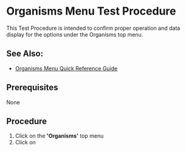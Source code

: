 # Organisms Menu Test Procedure

This Test Procedure is intended to confirm proper operation and data display for the options under the Organisms top menu.  

## See Also:
* [Organisms Menu Quick Reference Guide](../quick_references/organisms_menu.html)

## Prerequisites
None

## Procedure
1. Click on the **'Organisms'** top menu
2. Click on 
